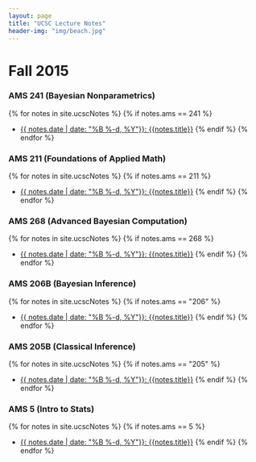 ```yaml
---
layout: page
title: "UCSC Lecture Notes"
header-img: "img/beach.jpg"
---
```


# Fall 2015

### AMS 241 (Bayesian Nonparametrics)
{% for notes in site.ucscNotes %}
  {% if notes.ams == 241 %}
  - [{{ notes.date | date: "%B %-d, %Y"}}: {{notes.title}}]({{notes.url}})
  {% endif %}
{% endfor %}

### AMS 211 (Foundations of Applied Math)
{% for notes in site.ucscNotes %}
  {% if notes.ams == 211 %}
  - [{{ notes.date | date: "%B %-d, %Y"}}: {{notes.title}}]({{notes.url}})
  {% endif %}
{% endfor %}

### AMS 268 (Advanced Bayesian Computation)
{% for notes in site.ucscNotes %}
  {% if notes.ams == 268 %}
  - [{{ notes.date | date: "%B %-d, %Y"}}: {{notes.title}}]({{notes.url}})
  {% endif %}
{% endfor %}

### AMS 206B (Bayesian Inference)
{% for notes in site.ucscNotes %}
  {% if notes.ams == "206" %}
  - [{{ notes.date | date: "%B %-d, %Y"}}: {{notes.title}}]({{notes.url}})
  {% endif %}
{% endfor %}

### AMS 205B (Classical Inference)
{% for notes in site.ucscNotes %}
  {% if notes.ams == "205" %}
  - [{{ notes.date | date: "%B %-d, %Y"}}: {{notes.title}}]({{notes.url}})
  {% endif %}
{% endfor %}

### AMS 5 (Intro to Stats)
{% for notes in site.ucscNotes %}
  {% if notes.ams == 5 %}
  - [{{ notes.date | date: "%B %-d, %Y"}}: {{notes.title}}]({{notes.url}})
  {% endif %}
{% endfor %}

<!--http://jekyllrb.com/docs/collections/-->
